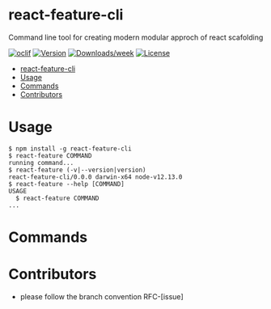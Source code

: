 # react-feature-cli

Command line tool for creating modern modular approch of react scafolding

[![oclif](https://img.shields.io/badge/cli-oclif-brightgreen.svg)](https://oclif.io)
[![Version](https://img.shields.io/npm/v/react-feature-cli.svg)](https://npmjs.org/package/react-feature-cli)
[![Downloads/week](https://img.shields.io/npm/dw/react-feature-cli.svg)](https://npmjs.org/package/react-feature-cli)
[![License](https://img.shields.io/npm/l/react-feature-cli.svg)](https://github.com/shrijan00003@gmail.com/https://github.com/shrijan00003/react-feature-cli.git/blob/master/package.json)

<!-- toc -->

- [react-feature-cli](#react-feature-cli)
- [Usage](#usage)
- [Commands](#commands)
- [Contributors](#contributors)
<!-- tocstop -->

# Usage

<!-- usage -->

```sh-session
$ npm install -g react-feature-cli
$ react-feature COMMAND
running command...
$ react-feature (-v|--version|version)
react-feature-cli/0.0.0 darwin-x64 node-v12.13.0
$ react-feature --help [COMMAND]
USAGE
  $ react-feature COMMAND
...
```

<!-- usagestop -->

# Commands

<!-- commands -->

<!-- commandsstop -->

# Contributors

- please follow the branch convention RFC-[issue]
